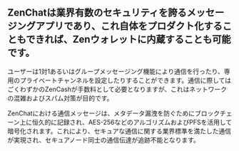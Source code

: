 ## ZenChatは業界有数のセキュリティを誇るメッセージングアプリであり、これ自体をプロダクト化することもできれば、Zenウォレットに内蔵することも可能です。
ユーザーは1対1あるいはグループメッセージング機能により通信を行ったり、専用のプライベートチャンネルを設定したりすることができます。通信に際してはごくわずかのZenCashが手数料として必要となりますが、これはネットワークの混雑およびスパム対策が目的です。

ZenChatにおける通信メッセージは、メタデータ漏洩を防ぐためにブロックチェーン上に恒久的に記録され、AES-256などのアルゴリズムおよびPFSを活用して暗号化されます。これにより、セキュアな通信に関する業界標準を満たした通信が実現され、セキュアノード同士の通信伝達が追跡不能となります。
